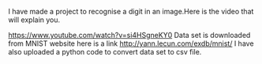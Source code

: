 I have made a project to recognise a digit in an image.Here is the video that will explain you.

https://www.youtube.com/watch?v=si4HSgneKY0
Data set is downloaded from MNIST website here is a link
http://yann.lecun.com/exdb/mnist/
I have also uploaded a python code to convert data set to csv file.
